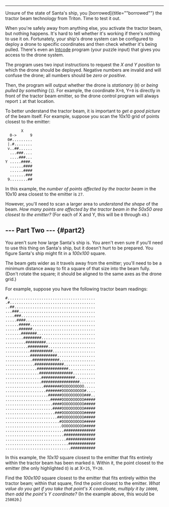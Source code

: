 --------------------------------

Unsure of the state of Santa\'s ship, you
[borrowed]{title="\"borrowed\""} the tractor beam technology from
Triton. Time to test it out.

When you\'re safely away from anything else, you activate the tractor
beam, but nothing happens. It\'s hard to tell whether it\'s working if
there\'s nothing to use it on. Fortunately, your ship\'s drone system
can be configured to deploy a drone to specific coordinates and then
check whether it\'s being pulled. There\'s even an [Intcode](9) program
(your puzzle input) that gives you access to the drone system.

The program uses two input instructions to request the *X and Y
position* to which the drone should be deployed. Negative numbers are
invalid and will confuse the drone; all numbers should be *zero or
positive*.

Then, the program will output whether the drone is *stationary* (`0`) or
*being pulled by something* (`1`). For example, the coordinate X=`0`,
Y=`0` is directly in front of the tractor beam emitter, so the drone
control program will always report `1` at that location.

To better understand the tractor beam, it is important to *get a good
picture* of the beam itself. For example, suppose you scan the 10x10
grid of points closest to the emitter:

           X
      0->      9
     0#.........
     |.#........
     v..##......
      ...###....
      ....###...
    Y .....####.
      ......####
      ......####
      .......###
     9........##

In this example, the *number of points affected by the tractor beam* in
the 10x10 area closest to the emitter is `27`.

However, you\'ll need to scan a larger area to *understand the shape* of
the beam. *How many points are affected by the tractor beam in the 50x50
area closest to the emitter?* (For each of X and Y, this will be `0`
through `49`.)


\-\-- Part Two \-\-- {#part2}
--------------------

You aren\'t sure how large Santa\'s ship is. You aren\'t even sure if
you\'ll need to use this thing on Santa\'s ship, but it doesn\'t hurt to
be prepared. You figure Santa\'s ship might fit in a *100x100* square.

The beam gets wider as it travels away from the emitter; you\'ll need to
be a minimum distance away to fit a square of that size into the beam
fully. (Don\'t rotate the square; it should be aligned to the same axes
as the drone grid.)

For example, suppose you have the following tractor beam readings:

    #.......................................
    .#......................................
    ..##....................................
    ...###..................................
    ....###.................................
    .....####...............................
    ......#####.............................
    ......######............................
    .......#######..........................
    ........########........................
    .........#########......................
    ..........#########.....................
    ...........##########...................
    ...........############.................
    ............############................
    .............#############..............
    ..............##############............
    ...............###############..........
    ................###############.........
    ................#################.......
    .................########OOOOOOOOOO.....
    ..................#######OOOOOOOOOO#....
    ...................######OOOOOOOOOO###..
    ....................#####OOOOOOOOOO#####
    .....................####OOOOOOOOOO#####
    .....................####OOOOOOOOOO#####
    ......................###OOOOOOOOOO#####
    .......................##OOOOOOOOOO#####
    ........................#OOOOOOOOOO#####
    .........................OOOOOOOOOO#####
    ..........................##############
    ..........................##############
    ...........................#############
    ............................############
    .............................###########

In this example, the *10x10* square closest to the emitter that fits
entirely within the tractor beam has been marked `O`. Within it, the
point closest to the emitter (the only highlighted `O`) is at X=`25`,
Y=`20`.

Find the *100x100* square closest to the emitter that fits entirely
within the tractor beam; within that square, find the point closest to
the emitter. *What value do you get if you take that point\'s X
coordinate, multiply it by `10000`, then add the point\'s Y coordinate?*
(In the example above, this would be `250020`.)
